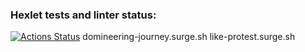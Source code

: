 ### Hexlet tests and linter status:
[![Actions Status](https://github.com/Rrudger/layout-designer-project-lvl3/workflows/hexlet-check/badge.svg)](https://github.com/Rrudger/layout-designer-project-lvl3/actions)
domineering-journey.surge.sh
like-protest.surge.sh
